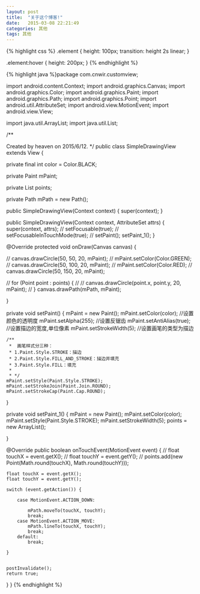 ```yaml
---
layout: post
title:  "关于这个博客!"
date:   2015-03-08 22:21:49
categories: 其他
tags: 其他
---
```


{% highlight css %} .element { height: 100px; transition: height 2s linear; }

.element:hover { height: 200px; } {% endhighlight %}

{% highlight java %}package com.cnwir.customview;

import android.content.Context; import android.graphics.Canvas; import android.graphics.Color; import android.graphics.Paint; import android.graphics.Path; import android.graphics.Point; import android.util.AttributeSet; import android.view.MotionEvent; import android.view.View;

import java.util.ArrayList; import java.util.List;

/**

Created by heaven on 2015/6/12. */ public class SimpleDrawingView extends View {

private final int color = Color.BLACK;

private Paint mPaint;

private List points;

private Path mPath = new Path();

public SimpleDrawingView(Context context) { super(context); }

public SimpleDrawingView(Context context, AttributeSet attrs) { super(context, attrs); // setFocusable(true); // setFocusableInTouchMode(true); // setPaint(); setPaint_1(); }

@Override protected void onDraw(Canvas canvas) {

// canvas.drawCircle(50, 50, 20, mPaint); // mPaint.setColor(Color.GREEN); // canvas.drawCircle(50, 100, 20, mPaint); // mPaint.setColor(Color.RED); // canvas.drawCircle(50, 150, 20, mPaint);

// for (Point point : points) { // // canvas.drawCircle(point.x, point.y, 20, mPaint); // } canvas.drawPath(mPath, mPaint);

}

private void setPaint() {
    mPaint = new Paint();
    mPaint.setColor(color);
    //设置颜色的透明度
    mPaint.setAlpha(255);
    //设置反锯齿
    mPaint.setAntiAlias(true);
    //设置描边的宽度,单位像素
    mPaint.setStrokeWidth(5);
    //设置画笔的类型为描边

    /**
     *  画笔样式分三种：
     * 1.Paint.Style.STROKE：描边
     * 2.Paint.Style.FILL_AND_STROKE：描边并填充
     * 3.Paint.Style.FILL：填充
     *
     * */
    mPaint.setStyle(Paint.Style.STROKE);
    mPaint.setStrokeJoin(Paint.Join.ROUND);
    mPaint.setStrokeCap(Paint.Cap.ROUND);
}

private void setPaint_1() {
    mPaint = new Paint();
    mPaint.setColor(color);
    mPaint.setStyle(Paint.Style.STROKE);
    mPaint.setStrokeWidth(5);
    points = new ArrayList<Point>();

}

@Override
public boolean onTouchEvent(MotionEvent event) {
// float touchX = event.getX(); // float touchY = event.getY(); // points.add(new Point(Math.round(touchX), Math.round(touchY)));

    float touchX = event.getX();
    float touchY = event.getY();

    switch (event.getAction()) {

        case MotionEvent.ACTION_DOWN:

            mPath.moveTo(touchX, touchY);
            break;
        case MotionEvent.ACTION_MOVE:
            mPath.lineTo(touchX, touchY);
            break;
        default:
            break;

    }


    postInvalidate();
    return true;
}
} {% endhighlight %}